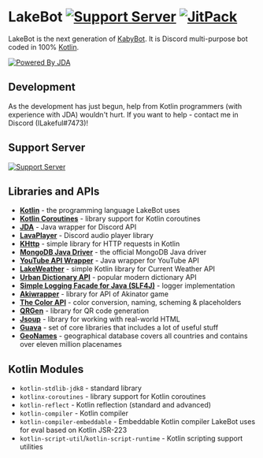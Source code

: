 # LakeBot [![Support Server](https://discordapp.com/api/guilds/346332300385976321/embed.png)](https://discord.gg/QsTevwF) [![JitPack](https://jitpack.io/v/ISkylakeS/LakeBot.svg)](https://jitpack.io/#ISkylakeS/LakeBot)
LakeBot is the next generation of [KabyBot](https://github.com/KabyBot/KabyBot). It is Discord multi-purpose bot coded in 100% [Kotlin](https://kotlinlang.org/).

[![Powered By JDA](http://i.imgur.com/4Fhq6yQ.png)](https://github.com/DV8FromTheWorld/JDA)
## Development
As the development has just begun, help from Kotlin programmers (with experience with JDA) wouldn't hurt. If you want to help - contact me in Discord (ILakeful#7473)!
## Support Server
[![Support Server](https://discordapp.com/api/guilds/346332300385976321/embed.png?style=banner4)](https://discord.gg/QsTevwF)
## Libraries and APIs
* **[Kotlin](https://github.com/JetBrains/kotlin)** - the programming language LakeBot uses
* **[Kotlin Coroutines](https://github.com/Kotlin/kotlinx.coroutines)** - library support for Kotlin coroutines
* **[JDA](https://github.com/DV8FromTheWorld/JDA)** - Java wrapper for Discord API
* **[LavaPlayer](https://github.com/sedmelluq/lavaplayer)** - Discord audio player library
* **[KHttp](https://github.com/jkcclemens/khttp)** - simple library for HTTP requests in Kotlin
* **[MongoDB Java Driver](https://mongodb.github.io/mongo-java-driver/)** - the official MongoDB Java driver
* **[YouTube API Wrapper](https://developers.google.com/api-client-library/java/apis/youtube/v3)** - Java wrapper for YouTube API
* **[LakeWeather](https://github.com/ISkylakeS/lakeweather)** - simple Kotlin library for Current Weather API
* **[Urban Dictionary API](https://www.urbandictionary.com/)** - popular modern dictionary API
* **[Simple Logging Facade for Java (SLF4J)](https://www.slf4j.org/)** - logger implementation
* **[Akiwrapper](https://github.com/markozajc/Akiwrapper)** - library for API of Akinator game
* **[The Color API](http://www.thecolorapi.com/)** - color conversion, naming, scheming & placeholders
* **[QRGen](https://github.com/kenglxn/QRGen)** - library for QR code generation
* **[Jsoup](https://jsoup.org/)** - library for working with real-world HTML
* **[Guava](https://github.com/google/guava)** - set of core libraries that includes a lot of useful stuff
* **[GeoNames](http://www.geonames.org/)** - geographical database covers all countries and contains over eleven million placenames
## Kotlin Modules
* `kotlin-stdlib-jdk8` - standard library
* `kotlinx-coroutines` - library support for Kotlin coroutines
* `kotlin-reflect` - Kotlin reflection (standard and advanced)
* `kotlin-compiler` - Kotlin compiler
* `kotlin-compiler-embeddable` - Embeddable Kotlin compiler LakeBot uses for eval based on Kotlin JSR-223
* `kotlin-script-util`/`kotlin-script-runtime` - Kotlin scripting support utilities
